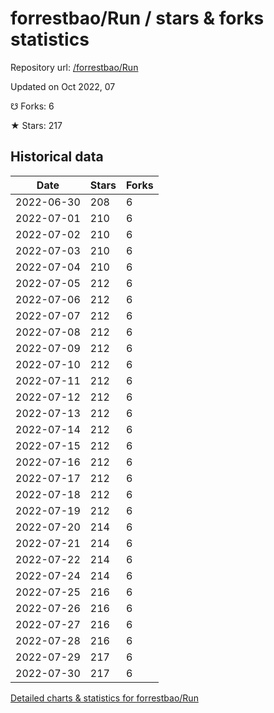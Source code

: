 # forrestbao/Run / stars & forks statistics

Repository url: [/forrestbao/Run](https://github.com/forrestbao/Run)

Updated on Oct 2022, 07

☋ Forks: 6

★ Stars: 217

## Historical data
| Date | Stars | Forks |
|------|-------|-------|
| 2022-06-30 | 208 | 6 | 
| 2022-07-01 | 210 | 6 | 
| 2022-07-02 | 210 | 6 | 
| 2022-07-03 | 210 | 6 | 
| 2022-07-04 | 210 | 6 | 
| 2022-07-05 | 212 | 6 | 
| 2022-07-06 | 212 | 6 | 
| 2022-07-07 | 212 | 6 | 
| 2022-07-08 | 212 | 6 | 
| 2022-07-09 | 212 | 6 | 
| 2022-07-10 | 212 | 6 | 
| 2022-07-11 | 212 | 6 | 
| 2022-07-12 | 212 | 6 | 
| 2022-07-13 | 212 | 6 | 
| 2022-07-14 | 212 | 6 | 
| 2022-07-15 | 212 | 6 | 
| 2022-07-16 | 212 | 6 | 
| 2022-07-17 | 212 | 6 | 
| 2022-07-18 | 212 | 6 | 
| 2022-07-19 | 212 | 6 | 
| 2022-07-20 | 214 | 6 | 
| 2022-07-21 | 214 | 6 | 
| 2022-07-22 | 214 | 6 | 
| 2022-07-24 | 214 | 6 | 
| 2022-07-25 | 216 | 6 | 
| 2022-07-26 | 216 | 6 | 
| 2022-07-27 | 216 | 6 | 
| 2022-07-28 | 216 | 6 | 
| 2022-07-29 | 217 | 6 | 
| 2022-07-30 | 217 | 6 | 


[Detailed charts & statistics for forrestbao/Run](https://reviewgithub.com/rep/forrestbao/Run)
